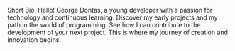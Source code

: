 Short Bio: 
Hello! George Dontas, a young developer with a passion for technology and continuous learning. 
Discover my early projects and my path in the world of programming. 
See how I can contribute to the development of your next project.
This is where my journey of creation and innovation begins.

<!---
georgednt/georgednt is a ✨ special ✨ repository because its `README.md` (this file) appears on your GitHub profile.
You can click the Preview link to take a look at your changes.
--->

